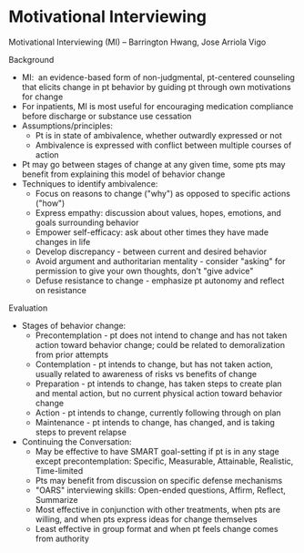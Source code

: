 # Motivational Interviewing
 
Motivational Interviewing (MI) – Barrington Hwang, <span
id="_Hlk41769139">Jose Arriola Vigo</span>

Background

-   MI:  an evidence-based form of non-judgmental, pt-centered
    counseling that elicits change in pt behavior by guiding pt through
    own motivations for change
-   For inpatients, MI is most useful for encouraging medication
    compliance before discharge or substance use cessation
-   Assumptions/principles:
    -   Pt is in state of ambivalence, whether outwardly expressed or
        not
    -   Ambivalence is expressed with conflict between multiple courses
        of action
-   Pt may go between stages of change at any given time, some pts may
    benefit from explaining this model of behavior change
-   Techniques to identify ambivalence:
    -   Focus
        on reasons to change ("why") as opposed to specific actions
        ("how")
    -   Express empathy: discussion about values, hopes, emotions, and
        goals surrounding behavior
    -   Empower self-efficacy: ask about other times they have made
        changes in life
    -   Develop discrepancy - between current and desired behavior
    -   Avoid argument and authoritarian mentality - consider "asking"
        for permission to give your own thoughts, don't "give advice"
    -   Defuse resistance to change - emphasize pt autonomy and reflect
        on resistance

Evaluation

-   Stages of behavior change:
    -   Precontemplation - pt does not intend to change and has not
        taken action toward behavior change; could be related to
        demoralization from prior attempts
    -   Contemplation - pt intends to change, but has not taken action,
        usually related to awareness of risks vs benefits of change
    -   Preparation - pt intends to change, has taken steps to create
        plan and mental action, but no current physical action toward
        behavior change
    -   Action - pt intends to change, currently following through on
        plan
    -   Maintenance - pt intends to change, has changed, and is taking
        steps to prevent relapse
-   Continuing the Conversation:
    -   May be effective to have SMART goal-setting if pt is in any
        stage except precontemplation: Specific, Measurable, Attainable,
        Realistic, Time-limited
    -   Pts may benefit from discussion on specific defense mechanisms
    -   "OARS" interviewing skills: Open-ended questions, Affirm,
        Reflect, Summarize
    -   Most effective in conjunction with other treatments, when pts
        are willing, and when pts express ideas for change themselves
    -   Least effective in
        group format and when pt feels change comes from authority
